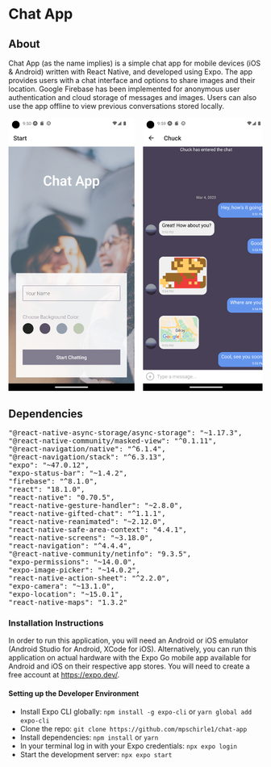 # Chat App

## About

Chat App (as the name implies) is a simple chat app for mobile devices (iOS & Android) written with React Native, and developed using Expo. The app provides users with a chat interface and options to share images and their location. Google Firebase has been implemented for anonymous user authentication and cloud storage of messages and images. Users can also use the app offline to view previous conversations stored locally.

<pre>
<img src="assets/chat-app_screenshot1.png" width="250">  <img src="assets/chat-app_screenshot2.png" width="250">
</pre>

## Dependencies

<pre>
"@react-native-async-storage/async-storage": "~1.17.3",
"@react-native-community/masked-view": "^0.1.11",
"@react-navigation/native": "^6.1.4",
"@react-navigation/stack": "^6.3.13",
"expo": "~47.0.12",
"expo-status-bar": "~1.4.2",
"firebase": "^8.1.0",
"react": "18.1.0",
"react-native": "0.70.5",
"react-native-gesture-handler": "~2.8.0",
"react-native-gifted-chat": "^1.1.1",
"react-native-reanimated": "~2.12.0",
"react-native-safe-area-context": "4.4.1",
"react-native-screens": "~3.18.0",
"react-navigation": "^4.4.4",
"@react-native-community/netinfo": "9.3.5",
"expo-permissions": "~14.0.0",
"expo-image-picker": "~14.0.2",
"react-native-action-sheet": "^2.2.0",
"expo-camera": "~13.1.0",
"expo-location": "~15.0.1",
"react-native-maps": "1.3.2"
</pre>

### Installation Instructions

In order to run this application, you will need an Android or iOS emulator (Android Studio for Android, XCode for iOS). Alternatively, you can run this application on actual hardware with the Expo Go mobile app available for Android and iOS on their respective app stores. You will need to create a free account at https://expo.dev/.

#### Setting up the Developer Environment

- Install Expo CLI globally: `npm install -g expo-cli` or `yarn global add expo-cli`
- Clone the repo: `git clone https://github.com/mpschirle1/chat-app`
- Install dependencies: `npm install` or `yarn`
- In your terminal log in with your Expo credentials: `npx expo login`
- Start the development server: `npx expo start`

